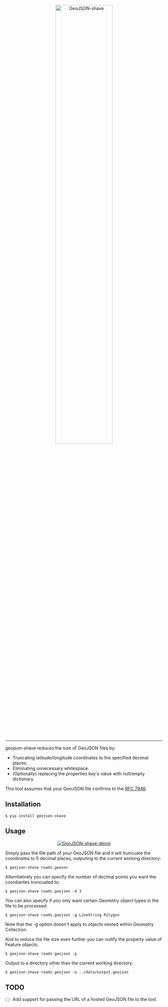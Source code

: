 
<p align="center">
    <a href="https://pypi.python.org">
        <img src="https://ben-nour.com/images/geojson-shave.png" alt="GeoJSON-shave" style="width: 60%; height: auto;"/>
    </a>
</p>

---

geojson-shave reduces the size of GeoJSON files by:

- Truncating latitude/longitude coordinates to the specified decimal places.
- Eliminating unnecessary whitespace.
- (Optionally) replacing the properties key's value with null/empty dictionary.

This tool assumes that your GeoJSON file confirms to the [RFC 7946](https://datatracker.ietf.org/doc/html/rfc7946).

## Installation
```
$ pip install geojson-shave
```

## Usage

<p align="center">
    <a href="https://pypi.python.org">
        <img src="https://ben-nour.com/images/demo.gif" alt="GeoJSON-shave-demo">
    </a>
</p>

Simply pass the file path of your GeoJSON file and it will truncuate the coordinates to 5 decimal places, outputing to the current working directory:

```
$ geojson-shave roads.geoson
```

Alterntatively you can specify the number of decimal points you want the coordiantes truncuated to:

```
$ geojson-shave roads.geojson -d 3
```

You can also specify if you only want certain Geometry object types in the file to be processed:
```
$ geojson-shave roads.geojson -g LineString Polygon
```

Note that the -g option doesn't apply to objects nested within Geometry Collection.

And to reduce the file size even further you can nullify the property value of Feature objects:

```
$ geojson-shave roads.geojson -p
```

Output to a directory other than the current working directory:
```
$ geojson-shave roads.geojson -o ../data/output.geojson
```

## TODO

- [ ] Add support for passing the URL of a hosted GeoJSON file to the tool.
